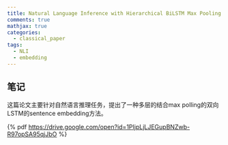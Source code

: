 ```yaml
---
title: Natural Language Inference with Hierarchical BiLSTM Max Pooling Architecture
comments: true
mathjax: true
categories:
  - classical_paper
tags:
  - NLI
  - embedding
---
```


## 笔记
这篇论文主要针对自然语言推理任务，提出了一种多层的结合max polling的双向LSTM的sentence embedding方法。

{% pdf https://drive.google.com/open?id=1PIjpLjLJEGupBNZwb-R97opSA95qjJbO %}

